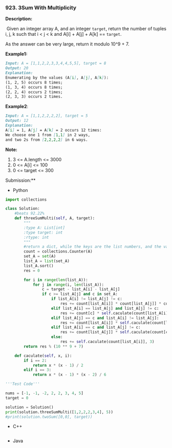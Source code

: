 ### 923. 3Sum With Multiplicity

**Description:**

​	Given an integer array A, and an integer ``target``, return the number of tuples i, j, k  such that i < j < k and A[i] + A[j] + A[k] == ``target``.

As the answer can be very large, return it modulo 10^9 + 7.

**Example1:**

```markdown
Input: A = [1,1,2,2,3,3,4,4,5,5], target = 8
Output: 20
Explanation: 
Enumerating by the values (A[i], A[j], A[k]):
(1, 2, 5) occurs 8 times;
(1, 3, 4) occurs 8 times;
(2, 2, 4) occurs 2 times;
(2, 3, 3) occurs 2 times.
```



**Example2**:

```markdown
Input: A = [1,1,2,2,2,2], target = 5
Output: 12
Explanation: 
A[i] = 1, A[j] = A[k] = 2 occurs 12 times:
We choose one 1 from [1,1] in 2 ways,
and two 2s from [2,2,2,2] in 6 ways.
```


**Note:**

1. 3 <= A.length <= 3000
2. 0 <= A[i] <= 100
3. 0 <= target <= 300



Submission:**

- Python

```python
import collections

class Solution:
    #beats 92.22%
    def threeSumMulti(self, A, target):
        """
        :type A: List[int]
        :type target: int
        :rtype: int
        """
        #return a dict, while the keys are the list numbers, and the values are the frequency
        count = collections.Counter(A)
        set_A = set(A)
        list_A = list(set_A)
        list_A.sort()
        res = 0

        for i in range(len(list_A)):
            for j in range(i, len(list_A)):
                c = target - list_A[i] - list_A[j]
                if c >= list_A[j] and c in set_A:
                    if list_A[i] != list_A[j] != c:
                        res += count[list_A[i]] * count[list_A[j]] * count[c]
                    elif list_A[i] == list_A[j] and list_A[j] != c:
                        res += count[c] * self.caculate(count[list_A[i]], 2)
                    elif list_A[j] == c and list_A[i] != list_A[j]:
                        res += count[list_A[i]] * self.caculate(count[list_A[j]], 2)
                    elif list_A[i] == c and list_A[j] != c:
                        res += count[list_A[j]] * self.caculate(count[c], 2)
                    else:
                        res += self.caculate(count[list_A[i]], 3)
        return res % (10 ** 9 + 7)

    def caculate(self, x, i):
        if i == 2:
            return x * (x - 1) / 2
        elif i == 3:
            return x * (x - 1) * (x - 2) / 6

'''Test Code'''

nums = [-1, -1, -2, 2, 2, 3, 4, 5]
target = 0

solution = Solution()
print(solution.threeSumMulti([1,2,2,2,3,4], 5))
#print(solution.twoSum([0,0], target))
```



- C++

```c++

```



- Java

```java

```



​	
